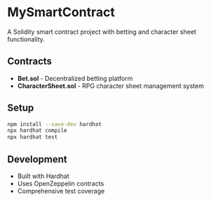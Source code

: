 # MySmartContract

A Solidity smart contract project with betting and character sheet functionality.

## Contracts

- **Bet.sol** - Decentralized betting platform
- **CharacterSheet.sol** - RPG character sheet management system

## Setup

```bash
npm install --save-dev hardhat
npx hardhat compile
npx hardhat test
```

## Development

- Built with Hardhat
- Uses OpenZeppelin contracts
- Comprehensive test coverage
